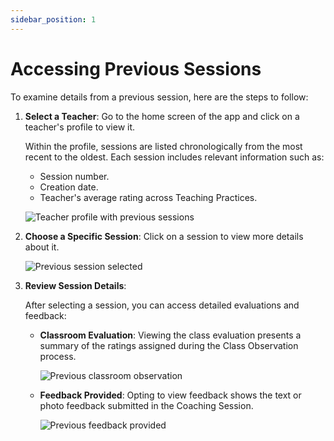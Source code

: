 ```yaml
---
sidebar_position: 1
---
```


# Accessing Previous Sessions

To examine details from a previous session, here are the steps to follow:

1. **Select a Teacher**:
   Go to the home screen of the app and click on a teacher's profile to view it.

   Within the profile, sessions are listed chronologically from the most recent to the oldest. Each session includes relevant information such as:

   - Session number.
   - Creation date.
   - Teacher's average rating across Teaching Practices.

   ![Teacher profile with previous sessions](/img/teachers_data/teacher_profile_with_sessions.png)

2. **Choose a Specific Session**:
   Click on a session to view more details about it.

   ![Previous session selected](/img/teachers_data/previous_session.png)

3. **Review Session Details**:

   After selecting a session, you can access detailed evaluations and feedback:

   - **Classroom Evaluation**: Viewing the class evaluation presents a summary of the ratings assigned during the Class Observation process.

     ![Previous classroom observation](/img/teachers_data/previous_observation.png)

   - **Feedback Provided**: Opting to view feedback shows the text or photo feedback submitted in the Coaching Session.

     ![Previous feedback provided](/img/teachers_data/previous_feedback.png)
